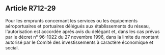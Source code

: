 Article R712-29
----
Pour les emprunts concernant les services ou les équipements aéroportuaires et
portuaires délégués aux établissements du réseau, l'autorisation est accordée
après avis du délégant et, dans les cas prévus par le décret n° 96-1022 du 27
novembre 1996, dans la limite du montant autorisé par le Comité des
investissements à caractère économique et social.
